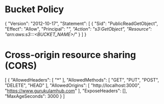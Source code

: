 # Bucket Policy

{
"Version": "2012-10-17",
"Statement": [
{
"Sid": "PublicReadGetObject",
"Effect": "Allow",
"Principal": "*",
"Action": "s3:GetObject",
"Resource": "arn:aws:s3:::<BUCKET_NAME>/*"
}
]
}

# Cross-origin resource sharing (CORS)

[
{
"AllowedHeaders": [
"*"
],
"AllowedMethods": [
"GET",
"PUT",
"POST",
"DELETE",
"HEAD"
],
"AllowedOrigins": [
"http://localhost:3000",
"https://www.gurukulamhub.com"
],
"ExposeHeaders": [],
"MaxAgeSeconds": 3000
}
]
